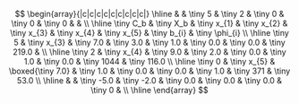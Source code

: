 $$
\begin{array}{|c|c|c|c|c|c|c|c|c|}
\hline
 & & \tiny 5 & \tiny 2 & \tiny 0 & \tiny 0 & \tiny 0 & & \\ 
\hline
\tiny C_b & \tiny X_b & \tiny x_{1} & \tiny x_{2} & \tiny x_{3} & \tiny x_{4} & \tiny x_{5} & \tiny b_{i} & \tiny \phi_{i} \\ 
\hline
\tiny 5 & \tiny x_{3} & \tiny 7.0 & \tiny 3.0 & \tiny 1.0 & \tiny 0.0 & \tiny 0.0 & \tiny 219.0 & \\ 
\hline
\tiny 2 & \tiny x_{4} & \tiny 9.0 & \tiny 2.0 & \tiny 0.0 & \tiny 1.0 & \tiny 0.0 & \tiny 1044 & \tiny 116.0 \\ 
\hline
\tiny 0 & \tiny x_{5} & \boxed{\tiny 7.0} & \tiny 1.0 & \tiny 0.0 & \tiny 0.0 & \tiny 1.0 & \tiny 371 & \tiny 53.0 \\ 
\hline
 & & \tiny -5.0 & \tiny -2.0 & \tiny 0.0 & \tiny 0.0 & \tiny 0.0 & \tiny 0 & \\ 
\hline
\end{array}
$$
